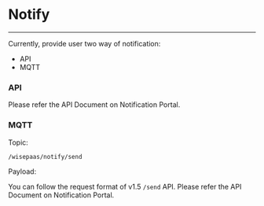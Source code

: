 # Notify

---

Currently, provide user two way of notification:

* API
* MQTT

### API

Please refer the API Document on Notification Portal.

### MQTT

Topic:

```
/wisepaas/notify/send
```

Payload:

You can follow the request format of v1.5 `/send` API. Please refer the API Document on Notification Portal.

